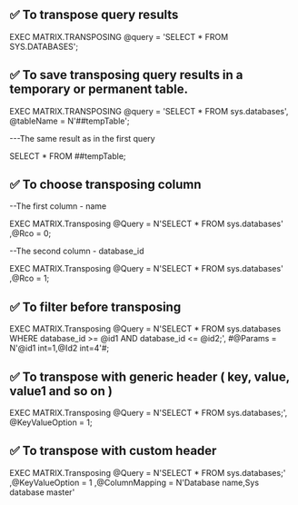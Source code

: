 ## :white_check_mark: To transpose query results

EXEC MATRIX.TRANSPOSING
     @query = 'SELECT * FROM SYS.DATABASES';

## :white_check_mark: To save transposing query results in a temporary or permanent table.

EXEC MATRIX.TRANSPOSING
     @query = 'SELECT * FROM sys.databases',
     @tableName = N'##tempTable';
     
---The same result as in the first query

SELECT *
FROM ##tempTable;

## :white_check_mark: To choose transposing column

--The first column - name

EXEC MATRIX.Transposing @Query = N'SELECT * FROM sys.databases'
				   ,@Rco = 0;
				   
--The second column - database_id

EXEC MATRIX.Transposing @Query = N'SELECT * FROM sys.databases'
				   ,@Rco = 1;


## :white_check_mark: To filter before transposing

EXEC MATRIX.Transposing
     @Query = N'SELECT * FROM sys.databases WHERE database_id >= @id1 AND database_id <= @id2;',
     #@Params = N'@id1 int=1,@Id2 int=4'#;

## :white_check_mark: To transpose with generic header ( key, value, value1 and so on )

EXEC MATRIX.Transposing
     @Query = N'SELECT * FROM sys.databases;',
     @KeyValueOption = 1;


## :white_check_mark: To transpose with custom header

EXEC MATRIX.Transposing @Query = N'SELECT * FROM sys.databases;'
					  ,@KeyValueOption = 1
					  ,@ColumnMapping = N'Database name,Sys database master'

